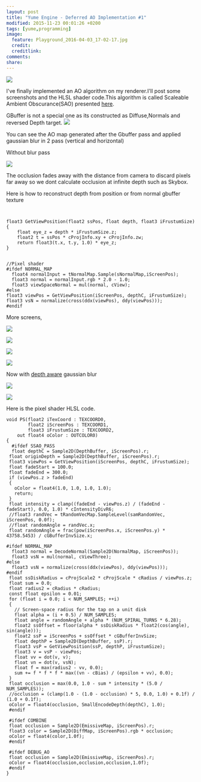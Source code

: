 ```yaml
---
layout: post
title: "Yume Engine - Deferred AO Implementation #1"
modified: 2015-11-23 00:01:26 +0200
tags: [yume,programming]
image:
  feature: Playground_2016-04-03_17-02-17.jpg
  credit: 
  creditlink: 
comments: 
share: 
---
```


![](http://i.imgur.com/1sa6nNJ.png)


I've finally implemented an AO algorithm on my renderer.I'll post some screenshots and the HLSL shader code.This algorithm is called Scaleable Ambient Obscurance(SAO) presented [here](http://graphics.cs.williams.edu/papers/SAOHPG12/McGuire12SAO.pdf).


GBuffer is not a special one as its constructed as Diffuse,Normals and reversed Depth target.
![](http://i.imgur.com/Xo7hJUT.jpg)

You can see the AO map generated after the Gbuffer pass and applied gaussian blur in 2 pass (vertical and horizontal)

Without blur pass

![](http://i.imgur.com/W3pxhFT.png)


The occlusion fades away with the distance from camera to discard pixels far away so we dont calculate occlusion at infinite depth such as Skybox.

Here is how to reconstruct depth from position or from normal gbuffer texture

```


float3 GetViewPosition(float2 ssPos, float depth, float3 iFrustumSize)
{
    float eye_z = depth * iFrustumSize.z;
    float2 t = ssPos * cProjInfo.xy + cProjInfo.zw;
    return float3(t.x, t.y, 1.0) * eye_z;
}


//Pixel shader
#ifdef NORMAL_MAP
  float4 normalInput = tNormalMap.Sample(sNormalMap,iScreenPos);
  float3 normal = normalInput.rgb * 2.0 - 1.0;
  float3 viewSpaceNormal = mul(normal, cView);
#else
float3 viewPos = GetViewPosition(iScreenPos, depthC, iFrustumSize);
float3 vsN = normalize(cross(ddx(viewPos), ddy(viewPos)));
#endif
```


More screens,

![](http://i.imgur.com/13qCSpd.png)

![](http://i.imgur.com/T3BJmQB.png)

![](http://i.imgur.com/k5jAloe.jpg)

![](http://i.imgur.com/ihqDO3F.jpg)


Now with [depth aware](http://rastergrid.com/blog/2010/09/efficient-gaussian-blur-with-linear-sampling) gaussian blur

![](http://i.imgur.com/ERjYsO1.png)

![](http://i.imgur.com/bpPA8k8.png)



Here is the pixel shader HLSL code.

```
void PS(float2 iTexCoord : TEXCOORD0,
        float2 iScreenPos : TEXCOORD1,
        float3 iFrustumSize : TEXCOORD2,
    out float4 oColor : OUTCOLOR0)
{
  #ifdef SSAO_PASS
  float depthC = Sample2D(DepthBuffer, iScreenPos).r;
 float originDepth = Sample2D(DepthBuffer, iScreenPos).r;
 float3 viewPos = GetViewPosition(iScreenPos, depthC, iFrustumSize);
 float fadeStart = 100.0;
 float fadeEnd = 300.0;
 if (viewPos.z > fadeEnd)
 {
   oColor = float4(1.0, 1.0, 1.0, 1.0);
   return;
 }
 float intensity = clamp((fadeEnd - viewPos.z) / (fadeEnd - fadeStart), 0.0, 1.0) * cIntensityDivR6;
 //float3 randVec = tRandomVecMap.SampleLevel(samRandomVec, iScreenPos, 0.0f);
 //float randomAngle = randVec.x;
 float randomAngle = frac(pow(iScreenPos.x, iScreenPos.y) * 43758.5453) / cGBufferInvSize.x;

#ifdef NORMAL_MAP
  float3 normal = DecodeNormal(Sample2D(NormalMap, iScreenPos));
  float3 vsN = mul(normal, cViewThree);
#else
  float3 vsN = normalize(cross(ddx(viewPos), ddy(viewPos)));
#endif
 float ssDiskRadius = cProjScale2 * cProjScale * cRadius / viewPos.z;
 float sum = 0.0;
 float radius2 = cRadius * cRadius;
 const float epsilon = 0.01;
 for (float i = 0.0; i < NUM_SAMPLES; ++i)
 {
   // Screen-space radius for the tap on a unit disk
   float alpha = (i + 0.5) / NUM_SAMPLES;
   float angle = randomAngle + alpha * (NUM_SPIRAL_TURNS * 6.28);
   float2 ssOffset = floor(alpha * ssDiskRadius * float2(cos(angle), sin(angle)));
   float2 ssP = iScreenPos + ssOffset * cGBufferInvSize;
   float depthP = Sample2D(DepthBuffer, ssP).r;
   float3 vsP = GetViewPosition(ssP, depthP, iFrustumSize);
   float3 v = vsP - viewPos;
   float vv = dot(v, v);
   float vn = dot(v, vsN);
   float f = max(radius2 - vv, 0.0);
   sum += f * f * f * max((vn - cBias) / (epsilon + vv), 0.0);
 }
 float occlusion = max(0.0, 1.0 - sum * intensity * (5.0 / NUM_SAMPLES));
 //occlusion = (clamp(1.0 - (1.0 - occlusion) * 5, 0.0, 1.0) + 0.1f) / (1.0 + 0.1f);
 oColor = float4(occlusion, SmallEncodeDepth(depthC), 1.0);
 #endif

 #ifdef COMBINE
 float occlusion = Sample2D(EmissiveMap, iScreenPos).r;
 float3 color = Sample2D(DiffMap, iScreenPos).rgb * occlusion;
 oColor = float4(color,1.0f);
 #endif

 #ifdef DEBUG_AO
 float occlusion = Sample2D(EmissiveMap, iScreenPos).r;
 oColor = float4(occlusion,occlusion,occlusion,1.0f);
 #endif
}
```

